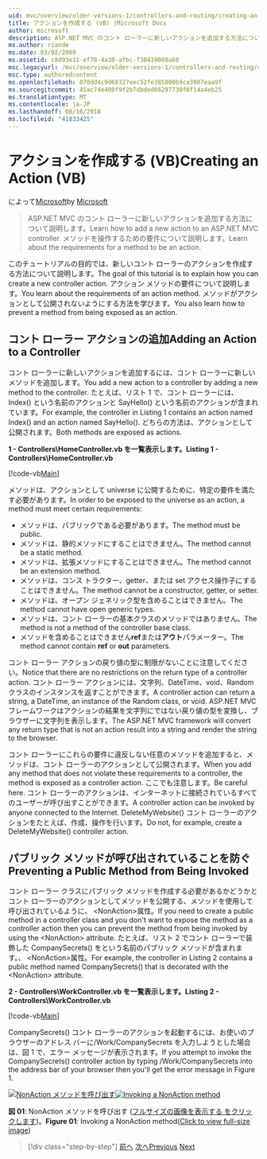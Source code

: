 ```yaml
---
uid: mvc/overview/older-versions-1/controllers-and-routing/creating-an-action-vb
title: アクションを作成する (VB) |Microsoft Docs
author: microsoft
description: ASP.NET MVC のコント ローラーに新しいアクションを追加する方法について説明します。 メソッドを操作するための要件について説明します。
ms.author: riande
ms.date: 03/02/2009
ms.assetid: c8d93e11-ef78-4a30-afbc-f30419000a60
msc.legacyurl: /mvc/overview/older-versions-1/controllers-and-routing/creating-an-action-vb
msc.type: authoredcontent
ms.openlocfilehash: 070dd4c9d68327eec52fe385000b9ca3907eaa9f
ms.sourcegitcommit: 45ac74e400f9f2b7dbded66297730f6f14a4eb25
ms.translationtype: MT
ms.contentlocale: ja-JP
ms.lasthandoff: 08/16/2018
ms.locfileid: "41833425"
---
```

<a name="creating-an-action-vb"></a><span data-ttu-id="52351-104">アクションを作成する (VB)</span><span class="sxs-lookup"><span data-stu-id="52351-104">Creating an Action (VB)</span></span>
====================
<span data-ttu-id="52351-105">によって[Microsoft](https://github.com/microsoft)</span><span class="sxs-lookup"><span data-stu-id="52351-105">by [Microsoft](https://github.com/microsoft)</span></span>

> <span data-ttu-id="52351-106">ASP.NET MVC のコント ローラーに新しいアクションを追加する方法について説明します。</span><span class="sxs-lookup"><span data-stu-id="52351-106">Learn how to add a new action to an ASP.NET MVC controller.</span></span> <span data-ttu-id="52351-107">メソッドを操作するための要件について説明します。</span><span class="sxs-lookup"><span data-stu-id="52351-107">Learn about the requirements for a method to be an action.</span></span>


<span data-ttu-id="52351-108">このチュートリアルの目的では、新しいコント ローラーのアクションを作成する方法について説明します。</span><span class="sxs-lookup"><span data-stu-id="52351-108">The goal of this tutorial is to explain how you can create a new controller action.</span></span> <span data-ttu-id="52351-109">アクション メソッドの要件について説明します。</span><span class="sxs-lookup"><span data-stu-id="52351-109">You learn about the requirements of an action method.</span></span> <span data-ttu-id="52351-110">メソッドがアクションとして公開されないようにする方法を学びます。</span><span class="sxs-lookup"><span data-stu-id="52351-110">You also learn how to prevent a method from being exposed as an action.</span></span>

## <a name="adding-an-action-to-a-controller"></a><span data-ttu-id="52351-111">コント ローラー アクションの追加</span><span class="sxs-lookup"><span data-stu-id="52351-111">Adding an Action to a Controller</span></span>

<span data-ttu-id="52351-112">コント ローラーに新しいアクションを追加するには、コント ローラーに新しいメソッドを追加します。</span><span class="sxs-lookup"><span data-stu-id="52351-112">You add a new action to a controller by adding a new method to the controller.</span></span> <span data-ttu-id="52351-113">たとえば、リスト 1 で、コント ローラーには、Index() という名前のアクションと SayHello() という名前のアクションが含まれています。</span><span class="sxs-lookup"><span data-stu-id="52351-113">For example, the controller in Listing 1 contains an action named Index() and an action named SayHello().</span></span> <span data-ttu-id="52351-114">どちらの方法は、アクションとして公開されます。</span><span class="sxs-lookup"><span data-stu-id="52351-114">Both methods are exposed as actions.</span></span>

<span data-ttu-id="52351-115">**1 - Controllers\HomeController.vb を一覧表示します。**</span><span class="sxs-lookup"><span data-stu-id="52351-115">**Listing 1 - Controllers\HomeController.vb**</span></span>

[!code-vb[Main](creating-an-action-vb/samples/sample1.vb)]

<span data-ttu-id="52351-116">メソッドは、アクションとして universe に公開するために、特定の要件を満たす必要があります。</span><span class="sxs-lookup"><span data-stu-id="52351-116">In order to be exposed to the universe as an action, a method must meet certain requirements:</span></span>

- <span data-ttu-id="52351-117">メソッドは、パブリックである必要があります。</span><span class="sxs-lookup"><span data-stu-id="52351-117">The method must be public.</span></span>
- <span data-ttu-id="52351-118">メソッドは、静的メソッドにすることはできません。</span><span class="sxs-lookup"><span data-stu-id="52351-118">The method cannot be a static method.</span></span>
- <span data-ttu-id="52351-119">メソッドは、拡張メソッドにすることはできません。</span><span class="sxs-lookup"><span data-stu-id="52351-119">The method cannot be an extension method.</span></span>
- <span data-ttu-id="52351-120">メソッドは、コンス トラクター、getter、または set アクセス操作子にすることはできません。</span><span class="sxs-lookup"><span data-stu-id="52351-120">The method cannot be a constructor, getter, or setter.</span></span>
- <span data-ttu-id="52351-121">メソッドは、オープン ジェネリック型を含めることはできません。</span><span class="sxs-lookup"><span data-stu-id="52351-121">The method cannot have open generic types.</span></span>
- <span data-ttu-id="52351-122">メソッドは、コント ローラーの基本クラスのメソッドではありません。</span><span class="sxs-lookup"><span data-stu-id="52351-122">The method is not a method of the controller base class.</span></span>
- <span data-ttu-id="52351-123">メソッドを含めることはできません**ref**または**アウト**パラメーター。</span><span class="sxs-lookup"><span data-stu-id="52351-123">The method cannot contain **ref** or **out** parameters.</span></span>

<span data-ttu-id="52351-124">コント ローラー アクションの戻り値の型に制限がないことに注意してください。</span><span class="sxs-lookup"><span data-stu-id="52351-124">Notice that there are no restrictions on the return type of a controller action.</span></span> <span data-ttu-id="52351-125">コント ローラー アクションには、文字列、DateTime、void、Random クラスのインスタンスを返すことができます。</span><span class="sxs-lookup"><span data-stu-id="52351-125">A controller action can return a string, a DateTime, an instance of the Random class, or void.</span></span> <span data-ttu-id="52351-126">ASP.NET MVC フレームワークはアクションの結果を文字列にではない戻り値の型を変換し、ブラウザーに文字列を表示します。</span><span class="sxs-lookup"><span data-stu-id="52351-126">The ASP.NET MVC framework will convert any return type that is not an action result into a string and render the string to the browser.</span></span>

<span data-ttu-id="52351-127">コント ローラーにこれらの要件に違反しない任意のメソッドを追加すると、メソッドは、コント ローラーのアクションとして公開されます。</span><span class="sxs-lookup"><span data-stu-id="52351-127">When you add any method that does not violate these requirements to a controller, the method is exposed as a controller action.</span></span> <span data-ttu-id="52351-128">ここでも注意します。</span><span class="sxs-lookup"><span data-stu-id="52351-128">Be careful here.</span></span> <span data-ttu-id="52351-129">コント ローラーのアクションは、インターネットに接続されているすべてのユーザーが呼び出すことができます。</span><span class="sxs-lookup"><span data-stu-id="52351-129">A controller action can be invoked by anyone connected to the Internet.</span></span> <span data-ttu-id="52351-130">DeleteMyWebsite() コント ローラーのアクションをたとえば、作成、操作を行います。</span><span class="sxs-lookup"><span data-stu-id="52351-130">Do not, for example, create a DeleteMyWebsite() controller action.</span></span>

## <a name="preventing-a-public-method-from-being-invoked"></a><span data-ttu-id="52351-131">パブリック メソッドが呼び出されていることを防ぐ</span><span class="sxs-lookup"><span data-stu-id="52351-131">Preventing a Public Method from Being Invoked</span></span>

<span data-ttu-id="52351-132">コント ローラー クラスにパブリック メソッドを作成する必要があるかどうかとコント ローラーのアクションとしてメソッドを公開する、メソッドを使用して呼び出されているように、 &lt;NonAction&gt;属性。</span><span class="sxs-lookup"><span data-stu-id="52351-132">If you need to create a public method in a controller class and you don't want to expose the method as a controller action then you can prevent the method from being invoked by using the &lt;NonAction&gt; attribute.</span></span> <span data-ttu-id="52351-133">たとえば、リスト 2 でコント ローラーで装飾した CompanySecrets() をという名前のパブリック メソッドが含まれます。、 &lt;NonAction&gt;属性。</span><span class="sxs-lookup"><span data-stu-id="52351-133">For example, the controller in Listing 2 contains a public method named CompanySecrets() that is decorated with the &lt;NonAction&gt; attribute.</span></span>

<span data-ttu-id="52351-134">**2 - Controllers\WorkController.vb を一覧表示します。**</span><span class="sxs-lookup"><span data-stu-id="52351-134">**Listing 2 - Controllers\WorkController.vb**</span></span>

[!code-vb[Main](creating-an-action-vb/samples/sample2.vb)]

<span data-ttu-id="52351-135">CompanySecrets() コント ローラーのアクションを起動するには、お使いのブラウザーのアドレス バーに/Work/CompanySecrets を入力しようとした場合は、図 1 で、エラー メッセージが表示されます。</span><span class="sxs-lookup"><span data-stu-id="52351-135">If you attempt to invoke the CompanySecrets() controller action by typing /Work/CompanySecrets into the address bar of your browser then you'll get the error message in Figure 1.</span></span>


<span data-ttu-id="52351-136">[![NonAction メソッドを呼び出す](creating-an-action-vb/_static/image1.jpg)](creating-an-action-vb/_static/image1.png)</span><span class="sxs-lookup"><span data-stu-id="52351-136">[![Invoking a NonAction method](creating-an-action-vb/_static/image1.jpg)](creating-an-action-vb/_static/image1.png)</span></span>

<span data-ttu-id="52351-137">**図 01**: NonAction メソッドを呼び出す ([フルサイズの画像を表示する をクリックします](creating-an-action-vb/_static/image2.png))。</span><span class="sxs-lookup"><span data-stu-id="52351-137">**Figure 01**: Invoking a NonAction method([Click to view full-size image](creating-an-action-vb/_static/image2.png))</span></span>

> [!div class="step-by-step"]
> <span data-ttu-id="52351-138">[前へ](creating-a-controller-vb.md)
> [次へ](aspnet-mvc-controllers-overview-cs.md)</span><span class="sxs-lookup"><span data-stu-id="52351-138">[Previous](creating-a-controller-vb.md)
[Next](aspnet-mvc-controllers-overview-cs.md)</span></span>
